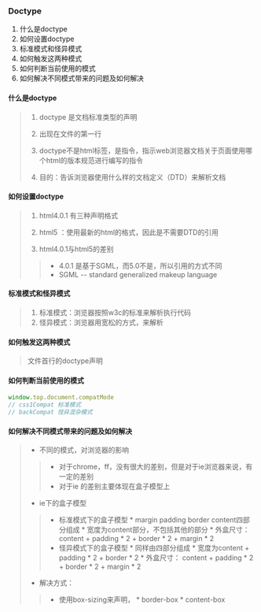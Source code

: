 ### Doctype 
1. 什么是doctype
2. 如何设置doctype
3. 标准模式和怪异模式
4. 如何触发这两种模式
5. 如何判断当前使用的模式
6. 如何解决不同模式带来的问题及如何解决

#### 什么是doctype

> 1. doctype 是文档标准类型的声明
>
> 2. 出现在文件的第一行
>
> 3. doctype不是html标签，是指令，指示web浏览器文档关于页面使用哪个html的版本规范进行编写的指令
>
> 4. 目的：告诉浏览器使用什么样的文档定义（DTD）来解析文档

#### 如何设置doctype
> 1. html4.0.1 有三种声明格式
>
> 2. html5 ：使用最新的html的格式，因此是不需要DTD的引用
>
> 3. html4.0.1与html5的差别
>
>>	- 4.0.1 是基于SGML，而5.0不是，所以引用的方式不同
>>	- SGML -- standard generalized makeup language


#### 标准模式和怪异模式
>
> 1. 标准模式：浏览器按照w3c的标准来解析执行代码
> 2. 怪异模式：浏览器用宽松的方式，来解析


#### 如何触发这两种模式
>
> 文件首行的doctype声明

#### 如何判断当前使用的模式
 ```js
 window.top.document.compatMode
 // css1Compat 标准模式
 // backCompat 怪异混杂模式
 ```
#### 如何解决不同模式带来的问题及如何解决

> + 不同的模式，对浏览器的影响
>>	- 对于chrome，ff，没有很大的差别，但是对于ie浏览器来说，有一定的差别
>>	- 对于ie 的差别主要体现在盒子模型上
> + ie下的盒子模型
>>	- 标准模式下的盒子模型
		* margin padding border content四部分组成
		* 宽度为content部分，不包括其他的部分
		* 外盒尺寸：content + padding * 2 + border * 2 + margin * 2
>>	- 怪异模式下的盒子模型
		* 同样由四部分组成
		* 宽度为content + padding * 2 + border * 2 
		* 外盒尺寸： content + padding * 2 + border * 2 + margin * 2
> + 解决方式：
>>	- 使用box-sizing来声明，
		* border-box
		* content-box

